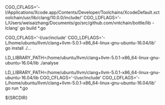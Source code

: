 CGO_CFLAGS='-I/Applications/Xcode.app/Contents/Developer/Toolchains/XcodeDefault.xctoolchain/usr/lib/clang/10.0.0/include/'  CGO_LDFLAGS='-L/Users/weisaizhang/Documents/go/src/github.com/vntchain/bottle/lib -lclang' go build *.go

CGO_CFLAGS='-I/usr/include'  CGO_LDFLAGS='-L/home/ubuntu/llvm/clang+llvm-5.0.1-x86_64-linux-gnu-ubuntu-16.04/lib' go install ./...

LD_LIBRARY_PATH=/home/ubuntu/llvm/clang+llvm-5.0.1-x86_64-linux-gnu-ubuntu-16.04/lib ./analyse

LD_LIBRARY_PATH=/home/ubuntu/llvm/clang+llvm-5.0.1-x86_64-linux-gnu-ubuntu-16.04/lib CGO_CFLAGS='-I/usr/include'  CGO_LDFLAGS='-L/home/ubuntu/llvm/clang+llvm-5.0.1-x86_64-linux-gnu-ubuntu-16.04/lib' go run *.go

${SRCDIR}